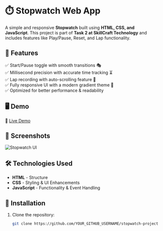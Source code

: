 # ⏱️ Stopwatch Web App  

A simple and responsive **Stopwatch** built using **HTML, CSS, and JavaScript**. This project is part of **Task 2 at SkillCraft Technology** and includes features like Play/Pause, Reset, and Lap functionality.  

## 🚀 Features  

✅ Start/Pause toggle with smooth transitions 🎭  
✅ Millisecond precision with accurate time tracking ⏳  
✅ Lap recording with auto-scrolling feature 🏁  
✅ Fully responsive UI with a modern gradient theme 🎨  
✅ Optimized for better performance & readability  

## 🖥️ Demo  

🔗 [Live Demo](YOUR_LIVE_DEMO_LINK)  

## 📸 Screenshots  

![Stopwatch UI](YOUR_SCREENSHOT_LINK)  

## 🛠️ Technologies Used  

- **HTML** - Structure  
- **CSS** - Styling & UI Enhancements  
- **JavaScript** - Functionality & Event Handling  

## 📂 Installation  

1. Clone the repository:  
   ```bash
   git clone https://github.com/YOUR_GITHUB_USERNAME/stopwatch-project.git
